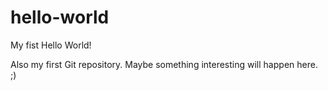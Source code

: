 # hello-world
My fist Hello World!

Also my first Git repository. Maybe something interesting will happen here. ;)
